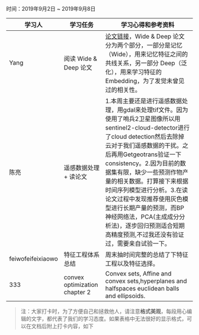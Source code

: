 时间：2019年9月2日 ~ 2019年9月8日

学习人|学习任务|学习心得和参考资料
------ | ------ | ------ 
Yang | 阅读 Wide & Deep 论文 | [论文链接](https://arxiv.org/pdf/1606.07792.pdf)，Wide & Deep 论文分为两个部分，一部分是记忆（Wide），用来记忆特征之间的共线关系，另一部分 Deep（泛化），用来学习特征的 Embedding，为了发觉未曾见过的相关性。
陈亮 | 遥感数据处理 + 读论文 | 1.本周主要还是进行遥感数据处理，用gdal来处理tif文件。因为使用了哨兵2卫星图像所以用sentinel2-cloud-detector进行了cloud detection然后去除掉云对于我们遥感数据的干扰。之后再用Getgeotrans验证一下consistency。2.因为目前的数据集有限，缺少一些预测作物产量的相关数据。打算接下来根据时间序列模型进行分析。3.在读论文过程中发现推荐使用灰色模型进行长期产量的预测，而BP神经网络法，PCA(主成成分分析法)，逐步回归预测适合短期高精度预测,不过我还没有验证过，需要亲自试验一下。
feiwofeifeixiaowo|特征工程体系总结|周末抽时间完整的总结了下特征工程以及特征选择。
333|convex optimization chapter 2|Convex sets, Affine and convex sets,hyperplanes and halfspaces euclidean balls and ellipsoids.

> 注：大家打卡时，为了方便自己和拯救他人，请注意**格式美观**，每段用心编辑的文字，都代表了我们的学习态度。如果表格中无法很好的显示格式，可以在文档后附上打卡内容，如下

